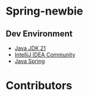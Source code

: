 # Spring-newbie

## Dev Environment
* [Java JDK 21](!https://jdk.java.net/archive/)
* [IntelliJ IDEA Community](!https://www.jetbrains.com/idea/download/other.html)
* [Java Spring](!https://spring.io)


# Contributors

